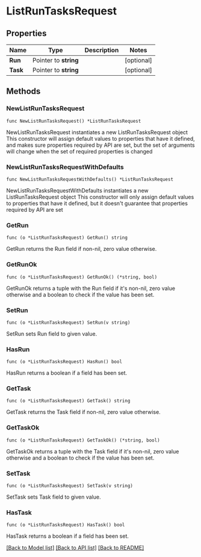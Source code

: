 # ListRunTasksRequest

## Properties

Name | Type | Description | Notes
------------ | ------------- | ------------- | -------------
**Run** | Pointer to **string** |  | [optional] 
**Task** | Pointer to **string** |  | [optional] 

## Methods

### NewListRunTasksRequest

`func NewListRunTasksRequest() *ListRunTasksRequest`

NewListRunTasksRequest instantiates a new ListRunTasksRequest object
This constructor will assign default values to properties that have it defined,
and makes sure properties required by API are set, but the set of arguments
will change when the set of required properties is changed

### NewListRunTasksRequestWithDefaults

`func NewListRunTasksRequestWithDefaults() *ListRunTasksRequest`

NewListRunTasksRequestWithDefaults instantiates a new ListRunTasksRequest object
This constructor will only assign default values to properties that have it defined,
but it doesn't guarantee that properties required by API are set

### GetRun

`func (o *ListRunTasksRequest) GetRun() string`

GetRun returns the Run field if non-nil, zero value otherwise.

### GetRunOk

`func (o *ListRunTasksRequest) GetRunOk() (*string, bool)`

GetRunOk returns a tuple with the Run field if it's non-nil, zero value otherwise
and a boolean to check if the value has been set.

### SetRun

`func (o *ListRunTasksRequest) SetRun(v string)`

SetRun sets Run field to given value.

### HasRun

`func (o *ListRunTasksRequest) HasRun() bool`

HasRun returns a boolean if a field has been set.

### GetTask

`func (o *ListRunTasksRequest) GetTask() string`

GetTask returns the Task field if non-nil, zero value otherwise.

### GetTaskOk

`func (o *ListRunTasksRequest) GetTaskOk() (*string, bool)`

GetTaskOk returns a tuple with the Task field if it's non-nil, zero value otherwise
and a boolean to check if the value has been set.

### SetTask

`func (o *ListRunTasksRequest) SetTask(v string)`

SetTask sets Task field to given value.

### HasTask

`func (o *ListRunTasksRequest) HasTask() bool`

HasTask returns a boolean if a field has been set.


[[Back to Model list]](../README.md#documentation-for-models) [[Back to API list]](../README.md#documentation-for-api-endpoints) [[Back to README]](../README.md)


